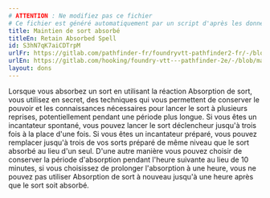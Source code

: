 ```yaml
---
# ATTENTION : Ne modifiez pas ce fichier
# Ce fichier est généré automatiquement par un script d'après les données du module Foundry VTT officiel et de sa traduction
title: Maintien de sort absorbé
titleEn: Retain Absorbed Spell
id: S3hN7qK7aiCDTrpM
urlFr: https://gitlab.com/pathfinder-fr/foundryvtt-pathfinder2-fr/-/blob/master/data/feats/S3hN7qK7aiCDTrpM.htm
urlEn: https://gitlab.com/hooking/foundry-vtt---pathfinder-2e/-/blob/master/packs/data/feats.db/retain-absorbed-spell.json
layout: dons
---
```

Lorsque vous absorbez un sort en utilisant la réaction Absorption de sort, vous utilisez en secret, des techniques qui vous permettent de conserver le pouvoir et les connaissances nécessaires pour lancer le sort à plusieurs reprises, potentiellement pendant une période plus longue. Si vous êtes un incantateur spontané, vous pouvez lancer le sort déclencheur jusqu'à trois fois à la place d'une fois. Si vous êtes un incantateur préparé, vous pouvez remplacer jusqu'à trois de vos sorts préparé de même niveau que le sort absorbé au lieu d'un seul. D'une autre manière vous pouvez choisir de conserver la période d'absorption pendant l'heure suivante au lieu de 10 minutes, si vous choisissez de prolonger l'absorption à une heure, vous ne pouvez pas utiliser Absorption de sort à nouveau jusqu'à une heure après que le sort soit absorbé.
